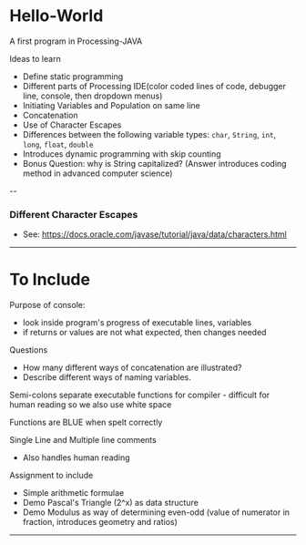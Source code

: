 # Hello-World
A first program in Processing-JAVA

Ideas to learn
- Define static programming
- Different parts of Processing IDE(color coded lines of code, debugger line, console, then dropdown menus)
- Initiating Variables and Population on same line
- Concatenation
- Use of Character Escapes
- Differences between the following variable types: `char`, `String`, `int`, `long`, `float`, `double`
- Introduces dynamic programming with skip counting
- Bonus Question: why is String capitalized? (Answer introduces coding method in advanced computer science)


--

### Different Character Escapes
- See: https://docs.oracle.com/javase/tutorial/java/data/characters.html
---

# To Include

Purpose of console:
- look inside program's progress of executable lines, variables
- if returns or values are not what expected, then changes needed

Questions
- How many different ways of concatenation are illustrated?
- Describe different ways of naming variables.

Semi-colons separate executable functions for compiler - difficult for human reading so we also use white space

Functions are BLUE when spelt correctly

Single Line and Multiple line comments
- Also handles human reading

Assignment to include
- Simple arithmetic formulae
- Demo Pascal's Triangle (2^x) as data structure
- Demo Modulus as way of determining even-odd (value of numerator in fraction, introduces geometry and ratios)


---
